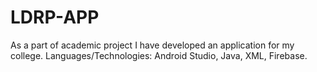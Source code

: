 # LDRP-APP
As a part of academic project I have developed an application for my college. Languages/Technologies: Android Studio, Java, XML, Firebase.
